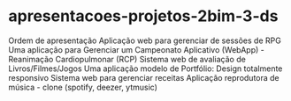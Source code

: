 # apresentacoes-projetos-2bim-3-ds

Ordem de apresentação
Aplicação web para gerenciar de sessões de RPG
Uma aplicação para Gerenciar um Campeonato
Aplicativo (WebApp) - Reanimação Cardiopulmonar (RCP)
Sistema web de avaliação de Livros/Filmes/Jogos
Uma aplicação modelo de Portfólio: Design totalmente responsivo
Sistema web para gerenciar receitas
Aplicação reprodutora de música - clone (spotify, deezer, ytmusic)